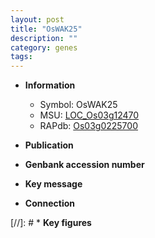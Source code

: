 ```yaml
---
layout: post
title: "OsWAK25"
description: ""
category: genes
tags: 
---
```


* **Information**  
    + Symbol: OsWAK25  
    + MSU: [LOC_Os03g12470](http://rice.uga.edu/cgi-bin/ORF_infopage.cgi?orf=LOC_Os03g12470)  
    + RAPdb: [Os03g0225700](http://rapdb.dna.affrc.go.jp/viewer/gbrowse_details/irgsp1?name=Os03g0225700)  

* **Publication**  

* **Genbank accession number**  

* **Key message**  

* **Connection**  

[//]: # * **Key figures**  


